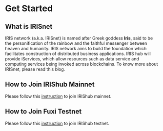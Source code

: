 # Get Started

## What is IRISnet

IRIS network (a.k.a. IRISnet) is named after Greek goddess **Iris**, said to be the personification of the rainbow and the faithful messenger between heaven and humanity. IRIS network aims to build the foundation which facilitates construction of distributed business applications. IRIS hub will provide iServices, which allow resources such as data service and computing services being invoked across blockchains. To know more about IRISnet, please read this blog.

## How to Join IRIShub  Mainnet


Please follow this [instruction](Join-the-Mainnet.md) to join IRIShub mainnet.


## How to Join Fuxi Testnet


Please follow this [instruction](Join-the-Testnet.md) to join IRIShub testnet.
